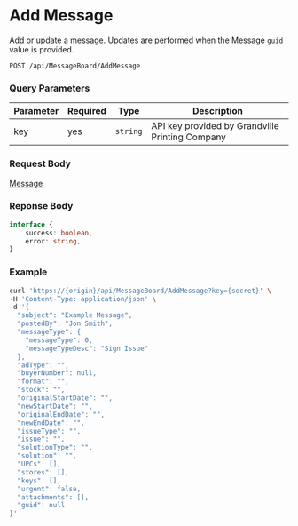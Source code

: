 # Add Message

Add or update a message. Updates are performed when the Message `guid` value is provided.

```plaintext
POST /api/MessageBoard/AddMessage
```

### Query Parameters

| Parameter     | Required | Type                          | Description                                        |
| ------------- | -------- | -------------------------------------- | -------------------------------------------------- |
| key           | yes      | `string`                               | API key provided by Grandville Printing Company    |

### Request Body

[Message](./types/message.md)

### Reponse Body

```typescript
interface {
    success: boolean,
    error: string,
}
```

### Example

```bash
curl 'https://{origin}/api/MessageBoard/AddMessage?key={secret}' \
-H 'Content-Type: application/json' \
-d '{
  "subject": "Example Message",
  "postedBy": "Jon Smith",
  "messageType": {
    "messageType": 0,
    "messageTypeDesc": "Sign Issue"
  },
  "adType": "",
  "buyerNumber": null,
  "format": "",
  "stock": "",
  "originalStartDate": "",
  "newStartDate": "",
  "originalEndDate": "",
  "newEndDate": "",
  "issueType": "",
  "issue": "",
  "solutionType": "",
  "solution": "",
  "UPCs": [],
  "stores": [],
  "keys": [],
  "urgent": false,
  "attachments": [],
  "guid": null
}'
```

